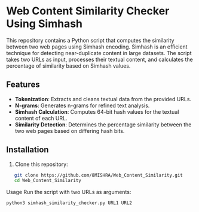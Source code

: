 # Web Content Similarity Checker Using Simhash

This repository contains a Python script that computes the similarity between two web pages using Simhash encoding. Simhash is an efficient technique for detecting near-duplicate content in large datasets. The script takes two URLs as input, processes their textual content, and calculates the percentage of similarity based on Simhash values.

## Features

- **Tokenization**: Extracts and cleans textual data from the provided URLs.
- **N-grams**: Generates n-grams for refined text analysis.
- **Simhash Calculation**: Computes 64-bit hash values for the textual content of each URL.
- **Similarity Detection**: Determines the percentage similarity between the two web pages based on differing hash bits.

## Installation

1. Clone this repository:
```bash
   git clone https://github.com/8MISHRA/Web_Content_Similarity.git
   cd Web_Content_Similarity
```

Usage
Run the script with two URLs as arguments:

```bash
python3 simhash_similarity_checker.py URL1 URL2
```